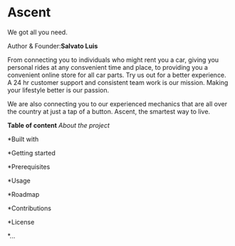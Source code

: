 # Ascent
We got all you need.

Author & Founder:**Salvato Luis**

From connecting you to individuals who might rent you a car, giving you personal rides at any consvenient time and place, to providing you a convenient online store for all car parts. Try us out for a better experience. A 24 hr customer support and consistent team work is our mission. Making your lifestyle better is our passion.

We are also connecting you to our experienced mechanics that are all over the country at just a tap of a button. Ascent, the smartest way to live.

**Table of content**
*About the project*

*Built with

*Getting started

*Prerequisites

*Usage

*Roadmap

*Contributions

*License

*...

